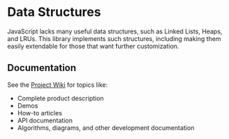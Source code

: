 # Data Structures
JavaScript lacks many useful data structures, such as Linked Lists, Heaps, and LRUs. This library implements such structures, including making them easily extendable for those that want further customization.

## Documentation
See the [Project Wiki](https://markpthomas.github.io/wiki/Data-Structures_52658190.html) for topics like:
- Complete product description
- Demos
- How-to articles
- API documentation
- Algorithms, diagrams, and other development documentation